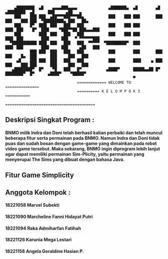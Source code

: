         ▄████████  ▄█    ▄▄▄▄███▄▄▄▄              ▄███████▄  ▄█        ▄█   ▄████████  ▄█      ███     ▄██   ▄
        ███    ███ ███  ▄██▀▀▀███▀▀▀██▄           ███    ███ ███       ███  ███    ███ ███  ▀█████████▄ ███   ██▄
        ███    █▀  ███▌ ███   ███   ███           ███    ███ ███       ███▌ ███    █▀  ███▌    ▀███▀▀██ ███▄▄▄███
        ███        ███▌ ███   ███   ███           ███    ███ ███       ███▌ ███        ███▌     ███   ▀ ▀▀▀▀▀▀███
      ▀███████████ ███▌ ███   ███   ███  ▀▀▀▀▀  ▀█████████▀  ███       ███▌ ███        ███▌     ███     ▄██   ███
               ███ ███  ███   ███   ███           ███        ███       ███  ███    █▄  ███      ███     ███   ███
         ▄█    ███ ███  ███   ███   ███           ███        ███▌    ▄ ███  ███    ███ ███      ███     ███   ███
       ▄████████▀  █▀    ▀█   ███   █▀           ▄████▀      █████▄▄██ █▀   ████████▀  █▀      ▄████▀    ▀█████▀
                                                             ▀                                                  
                                    ============= WELCOME TO ===============
                                    ========== K E L O M P O K 3 ===========
                                    ========================================
                                   

## Deskripsi Singkat Program :
#### BNMO milik Indra dan Doni telah berhasil kalian perbaiki dan telah muncul beberapa fitur serta permainan pada BNMO. Namun Indra dan Doni tidak puas dan sudah bosan dengan game-game yang dimainkan pada robot video game tersebut. Maka sekarang, BNMO ingin diprogram lebih lanjut agar dapat memiliki permainan Sim-Plicity, yaitu permainan yang menyerupai The Sims yang dibuat dengan bahasa Java.

## Fitur Game Simplicity
####  


## Anggota Kelompok :
#### 18221058	Marvel Subekti
#### 18221090	Marcheline Fanni Hidayat Putri
#### 18221094	Raka Admiharfan Fatihah
#### 18221126	Karunia Mega Lestari
#### 18221158	Angela Geraldine Hasian P.






